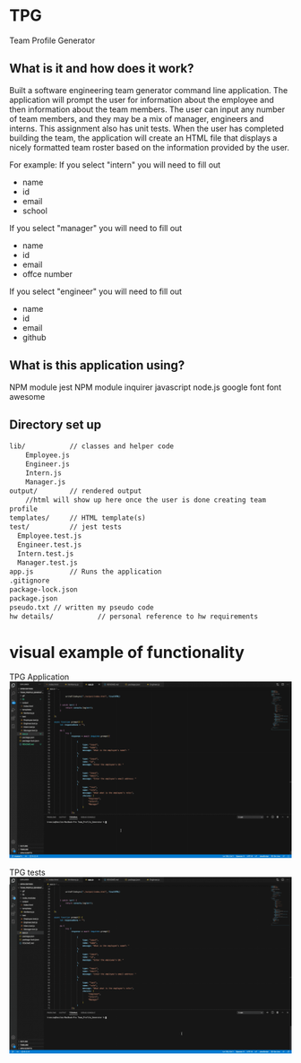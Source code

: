 # TPG
Team Profile Generator

## What is it and how does it work?
Built a software engineering team generator command line application. The application will prompt the user for information about the employee and then information about the team members. The user can input any number of team members, and they may be a mix of manager, engineers and interns. This assignment also has unit tests. When the user has completed building the team, the application will create an HTML file that displays a nicely formatted team roster based on the information provided by the user.

For example:
If you select "intern" you will need to fill out
* name
* id
* email
* school

If you select "manager" you will need to fill out
* name
* id
* email
* offce number

If you select "engineer" you will need to fill out
* name
* id
* email
* github

## What is this application using?
NPM module jest
NPM module inquirer
javascript
node.js
google font
font awesome

## Directory set up

```
lib/           // classes and helper code
    Employee.js
    Engineer.js
    Intern.js
    Manager.js
output/        // rendered output
    //html will show up here once the user is done creating team profile
templates/     // HTML template(s) 
test/          // jest tests
  Employee.test.js
  Engineer.test.js
  Intern.test.js
  Manager.test.js
app.js         // Runs the application
.gitignore
package-lock.json
package.json
pseudo.txt // written my pseudo code
hw details/           // personal reference to hw requirements
```

# visual example of functionality

TPG Application
![demo](/gif/tpg_GIF.gif)

TPG tests
![demo](/gif/run_test.gif)





